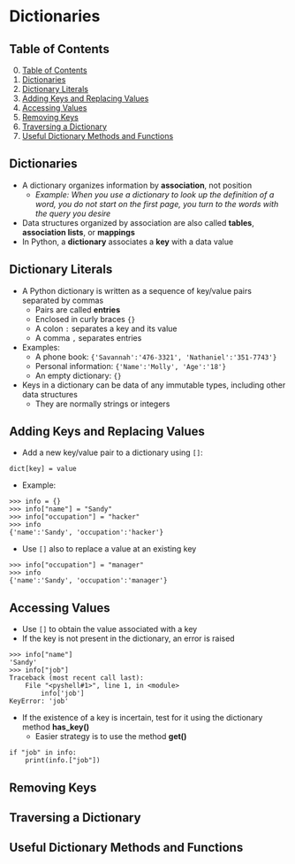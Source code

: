 # Dictionaries

## Table of Contents

0. [Table of Contents](#table-of-contents)
1. [Dictionaries](#dictionaries-1)
2. [Dictionary Literals](#dictionary-literals)
3. [Adding Keys and Replacing Values](#adding-keys-and-replacing-values)
4. [Accessing Values](#accessing-values)
5. [Removing Keys](#removing-keys)
6. [Traversing a Dictionary](#traversing-a-dictionary)
7. [Useful Dictionary Methods and Functions](#useful-dictionary-methods-and-functions)

## Dictionaries

- A dictionary organizes information by **association**, not position
    - *Example: When you use a dictionary to look up the definition of a word, you do not start on the first page, you turn to the words with the query you desire*
- Data structures organized by association are also called **tables**, **association lists**, or **mappings**
- In Python, a **dictionary** associates a **key** with a data value

## Dictionary Literals

- A Python dictionary is written as a sequence of key/value pairs separated by commas
    - Pairs are called **entries**
    - Enclosed in curly braces `{}`
    - A colon `:` separates a key and its value
    - A comma `,` separates entries
- Examples:
    - A phone book: `{'Savannah':'476-3321', 'Nathaniel':'351-7743'}`
    - Personal information: `{'Name':'Molly', 'Age':'18'}`
    - An empty dictionary: `{}`
- Keys in a dictionary can be data of any immutable types, including other data structures
    - They are normally strings or integers

## Adding Keys and Replacing Values

- Add a new key/value pair to a dictionary using `[]`:
```text
dict[key] = value
```
- Example:
```shell
>>> info = {}
>>> info["name"] = "Sandy"
>>> info["occupation"] = "hacker"
>>> info
{'name':'Sandy', 'occupation':'hacker'}
```
- Use `[]` also to replace a value at an existing key
```shell
>>> info["occupation"] = "manager"
>>> info
{'name':'Sandy', 'occupation':'manager'}
```

## Accessing Values

- Use `[]` to obtain the value associated with a key
- If the key is not present in the dictionary, an error is raised
```shell
>>> info["name"]
'Sandy'
>>> info["job"]
Traceback (most recent call last):
    File "<pyshell#1>", line 1, in <module>
        info['job']
KeyError: 'job'
```
- If the existence of a key is incertain, test for it using the dictionary method **has_key()**
    - Easier strategy is to use the method **get()**
```shell
if "job" in info:
    print(info.["job"])
```

## Removing Keys

## Traversing a Dictionary

## Useful Dictionary Methods and Functions
